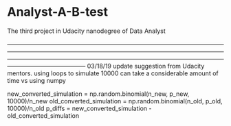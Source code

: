 # Analyst-A-B-test
The third project in Udacity nanodegree of Data Analyst

—————————————————————————————————————————————————————————————————————————————————————————————————————————————————————————
03/18/19 update suggestion from Udacity mentors.
using loops to simulate 10000 can take a considerable amount of time vs using numpy 

new_converted_simulation = np.random.binomial(n_new, p_new,  10000)/n_new
old_converted_simulation = np.random.binomial(n_old, p_old,  10000)/n_old
p_diffs = new_converted_simulation - old_converted_simulation
